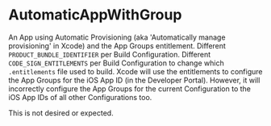 # AutomaticAppWithGroup

An App using Automatic Provisioning (aka 'Automatically manage provisioning' in Xcode)
and the App Groups entitlement.
Different `PRODUCT_BUNDLE_IDENTIFIER` per Build Configuration.
Different `CODE_SIGN_ENTITLEMENTS` per Build Configuration to change which `.entitlements` file used to build.
Xcode will use the entitlements to configure the App Groups for the iOS App ID (in the Developer Portal). However, it will incorrectly configure the App Groups for the current Configuration to the iOS App IDs of all other Configurations too.

This is not desired or expected.
